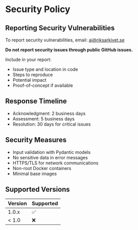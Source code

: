 # Security Policy

## Reporting Security Vulnerabilities

To report security vulnerabilities, email: ai@riksarkivet.se

**Do not report security issues through public GitHub issues.**

Include in your report:
- Issue type and location in code
- Steps to reproduce
- Potential impact
- Proof-of-concept if available

## Response Timeline

- Acknowledgment: 2 business days
- Assessment: 5 business days
- Resolution: 30 days for critical issues

## Security Measures

- Input validation with Pydantic models
- No sensitive data in error messages
- HTTPS/TLS for network communications
- Non-root Docker containers
- Minimal base images

## Supported Versions

| Version | Supported |
| ------- | --------- |
| 1.0.x   | ✅        |
| < 1.0   | ❌        |
